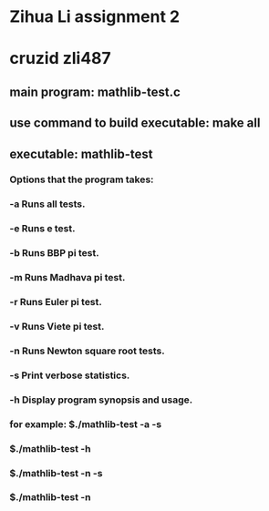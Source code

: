 # Zihua Li assignment 2

# cruzid zli487

## main program: mathlib-test.c


## use command to build executable: make all


## executable: mathlib-test

### Options that the program takes:

###  -a   Runs all tests.

###  -e   Runs e test.

###  -b   Runs BBP pi test.

###  -m   Runs Madhava pi test.

###  -r   Runs Euler pi test.

###  -v   Runs Viete pi test.

###  -n   Runs Newton square root tests.

###  -s   Print verbose statistics.

###  -h   Display program synopsis and usage.
  
  
### for example: $./mathlib-test -a -s

###             $./mathlib-test -h

###             $./mathlib-test -n -s

###             $./mathlib-test -n
